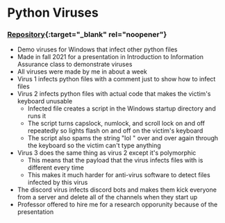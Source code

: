 # Python Viruses

### [Repository](https://github.com/ChandlerJayCalkins/UIdahoCS336VirusPresentation){:target="_blank" rel="noopener"}

- Demo viruses for Windows that infect other python files
- Made in fall 2021 for a presentation in Introduction to Information Assurance class to demonstrate viruses
- All viruses were made by me in about a week
- Virus 1 infects python files with a comment just to show how to infect files
- Virus 2 infects python files with actual code that makes the victim's keyboard unusable
	- Infected file creates a script in the Windows startup directory and runs it
	- The script turns capslock, numlock, and scroll lock on and off repeatedly so lights flash on and off on the victim's keyboard
	- The script also spams the string "lol " over and over again through the keyboard so the victim can't type anything
- Virus 3 does the same thing as virus 2 except it's polymorphic
	- This means that the payload that the virus infects files with is different every time
	- This makes it much harder for anti-virus software to detect files infected by this virus
- The discord virus infects discord bots and makes them kick everyone from a server and delete all of the channels when they start up
- Professor offered to hire me for a research opporunity because of the presentation
